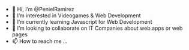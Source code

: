 - 👋 Hi, I’m @PenielRamirez
- 👀 I’m interested in Videogames & Web Development 
- 🌱 I’m currently learning Javascript for Web Development
- 💞️ I’m looking to collaborate on IT Companies about web apps or web pages
- 📫 How to reach me ...

<!---
PenielRamirez/PenielRamirez is a ✨ special ✨ repository because its `README.md` (this file) appears on your GitHub profile.
You can click the Preview link to take a look at your changes.
--->
